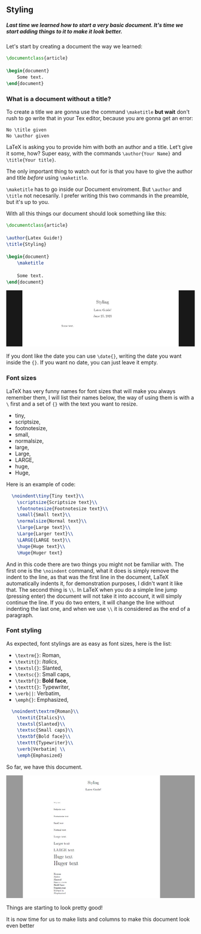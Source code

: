 
## Styling

##### Last time we learned how to start a very basic document. It's time we start adding things to it to make it look better.  

Let's start by creating a document the way we learned:

```latex
\documentclass{article}

\begin{document}
	Some text.
\end{document}
```

### What is a document without a title?

To create a title we are gonna use the command `\maketitle` **but wait** don't rush to go write that in your Tex editor, because you are gonna get an error:

```
No \title given
No \author given
```

LaTeX is asking you to provide him with both an author and a title. Let't give it some, how? Super easy, with the commands `\author{Your Name}` and `\title{Your title}`.

The only important thing to watch out for is that you have to give the author and title *before* using `\maketitle`.

`\maketitle` has to go inside our Document enviroment. But `\author` and `\title` not necesarily. I prefer writing this two commands in the preamble, but it's up to you.

With all this things our document should look something like this:

```latex
\documentclass{article}

\author{Latex Guide!}
\title{Styling}

\begin{document}
    \maketitle

    Some text.
\end{document}
```

<div align="center">
<img alt="example" src="../Assets/3-Styling/Maketitle.JPG">
</div>


If you dont like the date you can use `\date{}`, writing the date you want inside the `{}`. If you want no date, you can just leave it empty.

### Font sizes

LaTeX has very funny names for font sizes that will make you always remember them, I will list their names below, the way of using them is with a `\` first and a set of `{}` with the text you want to resize. 

* tiny,
* scriptsize,
* footnotesize,
* small,
* normalsize,
* large,
* Large,
* LARGE,
* huge,
* Huge,

Here is an example of code:

```latex
  \noindent\tiny{Tiny text}\\
	\scriptsize{Scriptsize text}\\
	\footnotesize{Footnotesize text}\\
	\small{Small text}\\
	\normalsize{Normal text}\\
	\large{Large text}\\
	\Large{Larger text}\\
	\LARGE{LARGE text}\\
	\huge{Huge text}\\
	\Huge{Huger text}
```

And in this code there are two things you might not be familiar with. The first one is the `\noindent` command, what it does is simply remove the indent to the line, as that was the first line in the document, LaTeX automatically indents it, for demonstration purposes, I didn't want it like that.
The second thing is `\\`. In LaTeX when you do a simple line jump (pressing enter) the document will not take it into account, it will simply continue the line. If you do two enters, it will change the line without indenting the last one, and when we use `\\` it is considered as the end of a paragraph.


### Font styling

As expected, font stylings are as easy as font sizes, here is the list:

* `\textrm{}`: Roman,
* `\textit{}`: *Italics*,
* `\textsl{}`: Slanted,
* `\textsc{}`: Small caps,
* `\textbf{}`: **Bold face**,
* `\texttt{}`: Typewriter,
* `\verb||`: Verbatim,
* `\emph{}`: Emphasized,

```latex
  \noindent\textrm{Roman}\\
	\textit{Italics}\\
	\textsl{Slanted}\\
	\textsc{Small caps}\\
	\textbf{Bold face}\\
	\texttt{Typewriter}\\
	\verb|Verbatim| \\
	\emph{Emphasized}
```

So far, we have this document.

<div align="center">
<img alt="example" src="../Assets/3-Styling/Font.JPG">
</div>

Things are starting to look pretty good!

It is now time for us to make lists and columns to make this document look even better